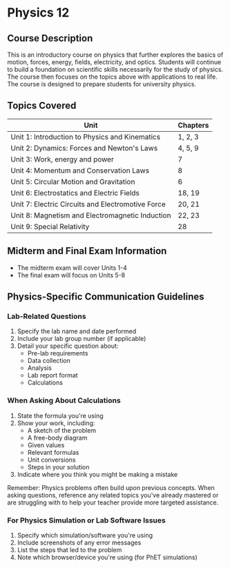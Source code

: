 # Physics 12

## Course Description
This is an introductory course on physics that further explores the basics of motion, forces, energy, fields, electricity, and optics. Students will continue to build a foundation on scientific skills necessarily for the study of physics. The course then focuses on the topics above with applications to real life. The course is designed to prepare students for university physics.

## Topics Covered
| Unit | Chapters |
|------|----------|
| Unit 1: Introduction to Physics and Kinematics | 1, 2, 3 |
| Unit 2: Dynamics: Forces and Newton's Laws | 4, 5, 9 |
| Unit 3: Work, energy and power | 7 |
| Unit 4: Momentum and Conservation Laws | 8 |
| Unit 5: Circular Motion and Gravitation | 6 |
| Unit 6: Electrostatics and Electric Fields | 18, 19 |
| Unit 7: Electric Circuits and Electromotive Force | 20, 21 |
| Unit 8: Magnetism and Electromagnetic Induction | 22, 23 |
| Unit 9: Special Relativity | 28 |

## Midterm and Final Exam Information
- The midterm exam will cover Units 1-4
- The final exam will focus on Units 5-8

## Physics-Specific Communication Guidelines

### Lab-Related Questions
1. Specify the lab name and date performed
2. Include your lab group number (if applicable)
3. Detail your specific question about:
   - Pre-lab requirements
   - Data collection
   - Analysis
   - Lab report format
   - Calculations

### When Asking About Calculations
1. State the formula you're using
2. Show your work, including:
   - A sketch of the problem
   - A free-body diagram
   - Given values
   - Relevant formulas
   - Unit conversions
   - Steps in your solution
3. Indicate where you think you might be making a mistake

Remember: Physics problems often build upon previous concepts. When asking questions, reference any related topics you've already mastered or are struggling with to help your teacher provide more targeted assistance.

### For Physics Simulation or Lab Software Issues
1. Specify which simulation/software you're using
2. Include screenshots of any error messages
3. List the steps that led to the problem
4. Note which browser/device you're using (for PhET simulations)